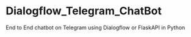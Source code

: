 # Dialogflow_Telegram_ChatBot
End to End chatbot on Telegram using Dialogflow or FlaskAPI in Python
